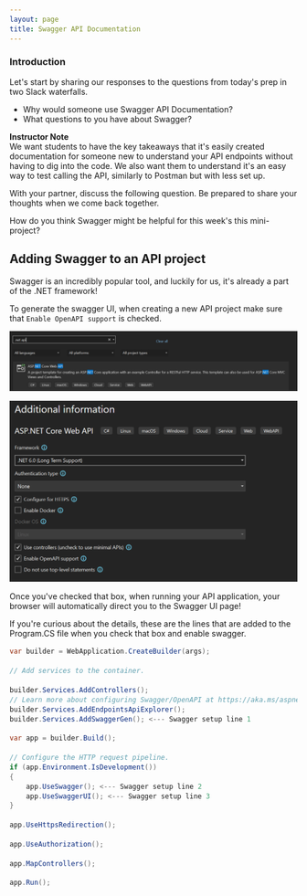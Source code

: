 ```yaml
---
layout: page
title: Swagger API Documentation
---
```


### Introduction

Let's start by sharing our responses to the questions from today's prep in two Slack waterfalls.

* Why would someone use Swagger API Documentation?
* What questions to you have about Swagger?

<aside class="instructor-notes" markdown="1">
    <p><strong>Instructor Note</strong><br>
    We want students to have the key takeaways that it's easily created documentation for someone new to understand your API endpoints without having to dig into the code. We also want them to understand it's an easy way to test calling the API, similarly to Postman but with less set up. </p>
</aside>

<section class="call-to-action" markdown="1">
With your partner, discuss the following question. Be prepared to share your thoughts when we come back together.

How do you think Swagger might be helpful for this week's this mini-project?
</section>

## Adding Swagger to an API project

Swagger is an incredibly popular tool, and luckily for us, it's already a part of the .NET framework!

To generate the swagger UI, when creating a new API project make sure that `Enable OpenAPI support` is checked.

![Creating a new API project](/assets/images/module5/week4/NewAPIProject.png)

![Enable Open API Support](/assets/images/module5/week4/EnableOpenAPISupport.png)

Once you've checked that box, when running your API application, your browser will automatically direct you to the Swagger UI page!

If you're curious about the details, these are the lines that are added to the Program.CS file when you check that box and enable swagger.

```c#
var builder = WebApplication.CreateBuilder(args);

// Add services to the container.

builder.Services.AddControllers();
// Learn more about configuring Swagger/OpenAPI at https://aka.ms/aspnetcore/swashbuckle
builder.Services.AddEndpointsApiExplorer();
builder.Services.AddSwaggerGen(); <--- Swagger setup line 1

var app = builder.Build();

// Configure the HTTP request pipeline.
if (app.Environment.IsDevelopment())
{
    app.UseSwagger(); <--- Swagger setup line 2
    app.UseSwaggerUI(); <--- Swagger setup line 3
} 

app.UseHttpsRedirection();

app.UseAuthorization();

app.MapControllers();

app.Run();
```
